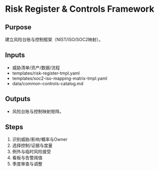 # Risk Register & Controls Framework

## Purpose

建立风险台账与控制框架（NIST/ISO/SOC2映射）。

## Inputs

- 威胁清单/资产/数据/流程
- templates/risk-register-tmpl.yaml
- templates/soc2-iso-mapping-matrix-tmpl.yaml
- data/common-controls-catalog.md

## Outputs

- 风险台账与控制映射矩阵。

## Steps

1. 识别威胁/影响/概率与Owner
2. 选择控制/证据与度量
3. 例外与临时风险接受
4. 看板与告警阈值
5. 季度审查与调整
